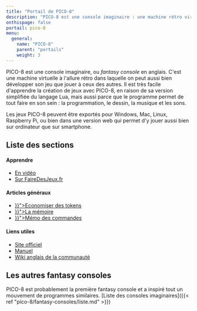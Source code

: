 ```yaml
---
title: "Portail de PICO-8"
description: "PICO-8 est une console imaginaire : une machine rétro virtuelle dans laquelle on peut aussi bien développer son jeu que jouer à ceux des autres."
onthispage: false
portail: pico-8
menu:
  general:
    name: "PICO-8"
    parent: "portails"
    weight: 3
---
```


PICO-8 est une console imaginaire, ou *fantasy console* en anglais. C'est une machine virtuelle à l'allure rétro dans laquelle on peut aussi bien développer son jeu que jouer à ceux des autres. Il est très facile d'apprendre la création de jeux avec PICO-8, en raison de sa version simplifiée du langage Lua, mais aussi parce que le programme permet de tout faire en son sein : la programmation, le dessin, la musique et les sons.

Les jeux PICO-8 peuvent être exportés pour Windows, Mac, Linux, Raspberry Pi, ou bien dans une version web qui permet d'y jouer aussi bien sur ordinateur que sur smartphone.

## Liste des sections

<div id="index-flex-container">
    <section>
      <h4>Apprendre</h4>
      <ul>
        <li><a href="https://www.youtube.com/playlist?list=PLHKUrXMrDS5t3ibCCh412ZAy0slIv3jeE">En vidéo</a></li>
        <li><a href="https://fairedesjeux.fr/pico-8/">Sur FaireDesJeux.fr</a></li>
      </ul>
    </section>
    <section>
      <h4>Articles généraux</h4>
      <ul>
        <li><a href="{{< ref "pico-8/tokens.md" >}}">Economiser des tokens</a></li>
        <li><a href="{{< ref "pico-8/memoire.md" >}}">La mémoire</a></li>
        <li><a href="{{< ref "pico-8/memo.md" >}}">Mémo des commandes</a></li>
    </section>
    <section>
    	<h4>Liens utiles</h4>
      <ul>
        <li><a href="https://www.lexaloffle.com/pico-8.php">Site officiel</a></li>
        <li><a href="https://www.lexaloffle.com/pico-8.php?page=manual">Manuel</a></li>
        <li><a href="https://pico-8.fandom.com/wiki/Pico-8_Wikia">Wiki anglais de la communauté</a></li>
      </ul>
    </section>
</div>

## Les autres fantasy consoles

PICO-8 est probablement la première fantasy console et a inspiré tout un mouvement de programmes similaires. [Liste des consoles imaginaires]({{< ref "pico-8/fantasy-consoles/liste.md" >}})
